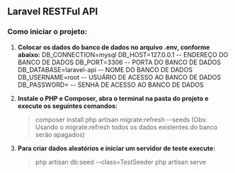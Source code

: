 ## Laravel RESTFul API

### Como iniciar o projeto:

1. **Colocar os dados do banco de dados no arquivo .env, conforme abaixo:**
    DB_CONNECTION=mysql
    DB_HOST=127.0.0.1           -- ENDEREÇO DO BANCO DE DADOS
    DB_PORT=3306                -- PORTA DO BANCO DE DADOS
    DB_DATABASE=laravel-api     -- NOME DO BANCO DE DADOS
    DB_USERNAME=root            -- USUÁRIO DE ACESSO AO BANCO DE DADOS
    DB_PASSWORD=                -- SENHA DE ACESSO AO BANCO DE DADOS

2. **Instale o PHP e Composer, abra o terminal na pasta do projeto e execute os seguintes comandos:**
    >composer install
    >php artisan migrate:refresh --seeds (Obs: Usando o migrate:refresh todos os dados existentes do banco serão apagados)

3. **Para criar dados aleatórios e iniciar um servidor de teste execute:**
    >php artisan db:seed --class=TestSeeder
    >php artisan serve